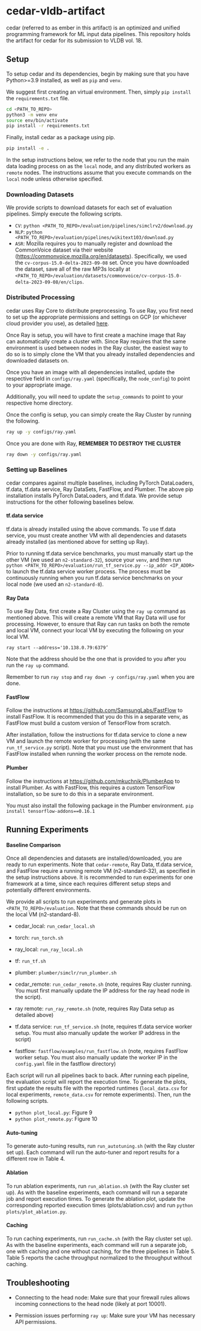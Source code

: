 # cedar-vldb-artifact

cedar (referred to as ember in this artifact) is an optimized and unified programming framework for ML input data pipelines.
This repository holds the artifact for cedar for its submission to VLDB vol. 18.

## Setup
To setup cedar and its dependencies, begin by making sure that you have Python>=3.9 installed, as well as `pip` and `venv`.

We suggest first creating an virtual environment.
Then, simply `pip install` the `requirements.txt` file.

```bash
cd <PATH_TO_REPO>
python3 -m venv env
source env/bin/activate
pip install -r requirements.txt
```

Finally, install cedar as a package using pip.
```bash
pip install -e .
```

In the setup instructions below, we refer to the node that you run the main data loading process on as the `local` node, and any distributed workers as `remote` nodes. The instructions assume that you execute commands on the `local` node unless otherwise specified.

### Downloading Datasets
We provide scripts to download datasets for each set of evaluation pipelines.
Simply execute the following scripts.

- `CV`: `python <PATH_TO_REPO>/evaluation/pipelines/simclrv2/download.py`
- `NLP`: `python <PATH_TO_REPO>/evaluation/pipelines/wikitext103/download.py`
- `ASR`: Mozilla requires you to manually register and download the CommonVoice dataset via their website (https://commonvoice.mozilla.org/en/datasets). Specifically, we used the `cv-corpus-15.0-delta-2023-09-08` set. Once you have downloaded the dataset, save all of the raw MP3s locally at `<PATH_TO_REPO>/evaluation/datasets/commonvoice/cv-corpus-15.0-delta-2023-09-08/en/clips`. 

### Distributed Processing
cedar uses Ray Core to distribute preprocessing. To use Ray, you first need
to set up the appropriate permissions and settings on GCP (or whichever cloud provider you use), as detailed
[here](https://docs.ray.io/en/latest/cluster/vms/getting-started.html#vm-cluster-quick-start).

Once Ray is setup, you will have to first create a machine image that Ray can automatically create a cluster with.
Since Ray requires that the same environment is used between nodes in the Ray cluster, the easiest way to do so is to simply clone the VM that you already installed dependencies and downloaded datasets on.

Once you have an image with all dependencies installed, update the respective field in `configs/ray.yaml` (specifically, the `node_config`) to point to your appropriate image.

Additionally, you will need to update the `setup_commands` to point to your respective home directory.

Once the config is setup, you can simply create the Ray Cluster by running the following.

```bash
ray up -y configs/ray.yaml
```

Once you are done with Ray, **REMEMBER TO DESTROY THE CLUSTER**

```bash
ray down -y configs/ray.yaml
```

### Setting up Baselines
cedar compares against multiple baselines, including PyTorch DataLoaders, tf.data, tf.data service, Ray DataSets, FastFlow, and Plumber.
The above pip installation installs PyTorch DataLoaders, and tf.data.
We provide setup instructions for the other following baselines below.

#### tf.data service
tf.data is already installed using the above commands.
To use tf.data service, you must create another VM with all dependencies and datasets already installed (as mentioned above for setting up Ray).

Prior to running tf.data service benchmarks, you must manually start up the other VM (we used an `n2-standard-32`), source your `venv`, and then run `python <PATH_TO_REPO>/evaluation/run_tf_service.py --ip_addr <IP_ADDR>` to launch the tf.data service worker process.
The process must be continuously running when you run tf.data service benchmarks on your local node (we used an `n2-standard-8`).

#### Ray Data
To use Ray Data, first create a Ray Cluster using the `ray up` command as mentioned above.
This will create a remote VM that Ray Data will use for processing.
However, to ensure that Ray can run tasks on both the remote and local VM, connect your local VM by executing the following on your local VM.

`ray start --address='10.138.0.79:6379’`

Note that the address should be the one that is provided to you after you run the `ray up` command.

Remember to run `ray stop` and `ray down -y configs/ray.yaml` when you are done.

#### FastFlow
Follow the instructions at https://github.com/SamsungLabs/FastFlow to install FastFlow.
It is recommended that you do this in a separate venv, as FastFlow must build a custom version of TensorFlow from scratch.

After installation, follow the instructions for tf.data service to clone a new VM and launch the remote worker for processing (with the same `run_tf_service.py` script).
Note that you must use the environment that has FastFlow installed when running the worker process on the remote node.

#### Plumber
Follow the instructions at https://github.com/mkuchnik/PlumberApp to install Plumber.
As with FastFlow, this requires a custom TensorFlow installation, so be sure to do this in a separate environment.

You must also install the following package in the Plumber environment.
`pip install tensorflow-addons==0.16.1`

## Running Experiments

#### Baseline Comparison
Once all dependencies and datasets are installed/downloaded, you are ready to run experiments.
Note that `cedar-remote`, Ray Data, tf.data service, and FastFlow require a running remote VM (n2-standard-32), as specified in the setup instructions above.
It is recommended to run experiments for one framework at a time, since each requires different setup steps and potentially different environments.

We provide all scripts to run experiments and generate plots in `<PATH_TO_REPO>/evaluation`.
Note that these commands should be run on the local VM (n2-standard-8).

- cedar_local: `run_cedar_local.sh`
- torch: `run_torch.sh`
- ray_local: `run_ray_local.sh`
- tf: `run_tf.sh`
- plumber: `plumber/simclr/run_plumber.sh`

- cedar_remote: `run_cedar_remote.sh` (note, requires Ray cluster running. You must first manually update the IP address for the ray head node in the script).
- ray remote: `run_ray_remote.sh` (note, requires Ray Data setup as detailed above)
- tf.data service: `run_tf_service.sh` (note, requires tf.data service worker setup. You must also manually update the worker IP address in the script)
- fastflow: `fastflow/examples/run_fastflow.sh` (note, requires FastFlow worker setup. You must also manually update the worker IP in the `config.yaml` file in the fastflow directory)

Each script will run all pipelines back to back. After running each pipeline, the evaluation script will report the execution time.
To generate the plots, first update the results file with the reported runtimes (`local_data.csv` for local experiments, `remote_data.csv` for remote experiments). Then, run the following scripts.
- `python plot_local.py`: Figure 9
- `python plot_remote.py`: Figure 10

#### Auto-tuning
To generate auto-tuning results, run `run_autotuning.sh` (with the Ray cluster set up).
Each command will run the auto-tuner and report results for a different row in Table 4.

#### Ablation
To run ablation experiments, run `run_ablation.sh` (with the Ray cluster set up).
As with the baseline experiments, each command will run a separate job and report execution times.
To generate the ablation plot, update the corresponding reported execution times (plots/ablation.csv) and run `python plots/plot_ablation.py`.

#### Caching
To run caching experiments, run `run_cache.sh` (with the Ray cluster set up).
As with the baseline experiments, each command will run a separate job, one with caching and one without caching, for the three pipelines in Table 5.
Table 5 reports the cache throughput normalized to the throughput without caching.


## Troubleshooting
* Connecting to the head node: Make sure that your firewall rules allows incoming connections to
the head node (likely at port 10001).

* Permission issues performing `ray up`: Make sure your VM has necessary API permissions.


